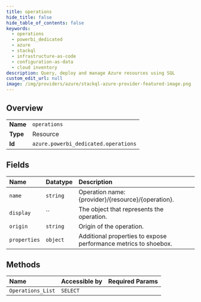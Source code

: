 ```yaml
---
title: operations
hide_title: false
hide_table_of_contents: false
keywords:
  - operations
  - powerbi_dedicated
  - azure    
  - stackql
  - infrastructure-as-code
  - configuration-as-data
  - cloud inventory
description: Query, deploy and manage Azure resources using SQL
custom_edit_url: null
image: /img/providers/azure/stackql-azure-provider-featured-image.png
---
```

  
    

## Overview
<table><tbody>
<tr><td><b>Name</b></td><td><code>operations</code></td></tr>
<tr><td><b>Type</b></td><td>Resource</td></tr>
<tr><td><b>Id</b></td><td><code>azure.powerbi_dedicated.operations</code></td></tr>
</tbody></table>

## Fields
| Name | Datatype | Description |
|:-----|:---------|:------------|
| `name` | `string` | Operation name: {provider}/{resource}/{operation}. |
| `display` | `` | The object that represents the operation. |
| `origin` | `string` | Origin of the operation. |
| `properties` | `object` | Additional properties to expose performance metrics to shoebox. |
## Methods
| Name | Accessible by | Required Params |
|:-----|:--------------|:----------------|
| `Operations_List` | `SELECT` |  |
